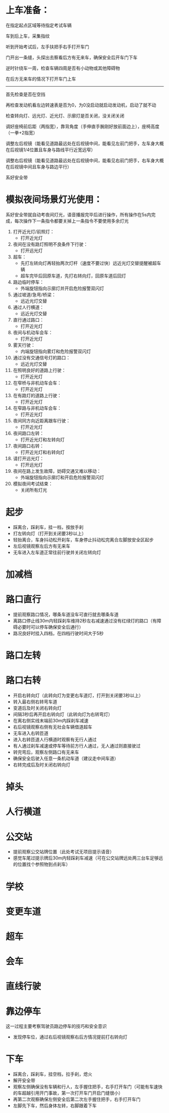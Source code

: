 # 上车准备：
在指定起点区域等待指定考试车辆

车到后上车，采集指纹

听到开始考试后，左手扶把手右手打开车门

门开出一条缝，头探出去察看后方有无来车，确保安全后开车门下车

逆时针绕车一周，检查车辆四周是否有小动物或其他障碍物

在后方无来车的情况下打开车门上车

------------------------------------------------------------------------------------------------------
首先检查是否在空挡

再检查发动机看左边转速表是否为0，为0没启动就启动发动机，启动了就不动

检查转向灯、远光灯、近光灯、示廓灯是否关闭，没关闭关闭

调好座椅前后距（两指宽），靠背角度（手伸直手腕刚好放前面边上），座椅高度（一拳+2指宽）

调整左后视镜（能看见道路最远处在后视镜中间，能看见左前门把手，左车身大概在后视镜1/4位置且车身与路线平行近宽远窄）

调整右后视镜（能看见道路最远处在后视镜中间，能看见右前门把手，右车身大概在后视镜中间且车身与路边平行）

系好安全带

# 模拟夜间场景灯光使用：
系好安全带就自动考夜间灯光，语音播报完毕后进行操作，所有操作在5s内完成，每次操作下一条指令都要关掉上一条指令不要使用多余灯光
1. 打开近光灯/前照灯：
    - 打开近光灯
2. 夜间在没有路灯照明不良条件下行驶：
    - 打开远光灯
3. 超车：
    - 先打左转向灯再轻抬两次灯杆（速度不要过快）远近光灯交替提醒被超车辆
    - 超车完毕后回原车道，先打右转向灯，回原车道后回灯
4. 路边临时停车：
    - 外端旋钮指向示廓灯并开启危险报警双闪灯
5. 通过坡道/急弯/桥梁：
    - 远近光灯交替
6. 通过人行横道：
    - 远近光灯交替
7. 直行通过路口：
    - 打开近光灯
8. 夜间与机动车会车：
    - 打开近光灯
9. 雾天行驶：
    - 内端旋钮指向雾灯和危险报警双闪灯
10. 通过没有交通信号灯的路口：
    - 远近光灯交替
11. 在照明良好的道路上行驶：
    - 打开近光灯
12. 在窄桥与非机动车会车：
    - 打开近光灯
13. 在有路灯的道路上行驶：
    - 打开近光灯
14. 在窄路与非机动车会车：
    - 打开近光灯
15. 夜间同方向近距离跟车行驶：
    - 打开近光灯
16. 夜间路口左转：
    - 打开近光灯和左转向灯
17. 夜间路口右转：
    - 打开近光灯和右转向灯
18. 请打开远光灯：
    - 打开远光灯
19. 夜间在路上发生故障，妨碍交通又难以移动：
    - 外端旋钮指向示廓灯和开启危险报警双闪灯
20. 模拟夜间考试结束：
    - 关闭所有灯光

# 起步
- 踩离合，踩刹车，挂一档，按放手刹
- 打左转向灯（打开到关闭要3秒以上）
- 轻抬离合，车身抖动松开刹车，车身停止抖动松完离合左脚放安全区起步
- 左后视镜观察左后方有无来车
- 无车进入左车道正常往前行驶并关闭左转向灯

# 加减档


# 路口直行
- 提前观察路口情况，哪条车道没车可直行就去哪条车道
- 离路口停止线30m内轻踩刹车维持2秒左右减速通过没有红绿灯的路口（有障碍必要时可以停车确保安全后通行）
- 路况良好时挂入四档，在四档行驶时间大于5秒

# 路口左转

# 路口右转
- 开启右转向灯（此转向灯为变更右车道灯，打开到关闭要3秒以上）
- 转入最右侧右转弯车道
- 变道后及时关闭右转向灯
- 间隔3秒后再开启右转向灯（此转向灯为右转弯灯）
- 在离右侧实线末端前30m内踩刹车减速
- 右后视镜观察右侧有无社会车辆借道超车
- 无车进入右转匝道
- 进入右转匝道人行横道时观察有无行人通过
- 有人通过刹车减速或停车等待前方行人通过，无人通过则直接驶过
- 转完弯后，观察左侧路口有无来车
- 确保安全后驶入任意一条机动车道（建议走中间车道）
- 右转完成后及时关闭右转向灯

# 掉头

# 人行横道

# 公交站
- 提前观察公交站牌位置（此处考试无项目提示语音）
- 感觉车尾过提示牌后30m内轻踩刹车减速（可在公交站牌远处两三台车足够远的位置找个参照物到点刹车）

# 学校

# 变更车道

# 超车

# 会车

# 直线行驶

# 靠边停车
这一过程主要考察驾驶员路边停车的技巧和安全意识
- 发现停车位，通过右后视镜观察右后方情况提前打右转向灯

# 下车
- 踩离合，踩刹车，挂空档，拉手刹，熄火
- 解开安全带
- 观察左侧确保没有车辆和行人，左手握住把手，右手打开车门（可能有车速快的车超越引用开门事故，第一次打开车门开启门缝很小）
- 再第二次观察确保左侧安全后第二次左手握住把手，右手打开车门
- 左脚先下车，然后身体左转，右脚跟着下车

































